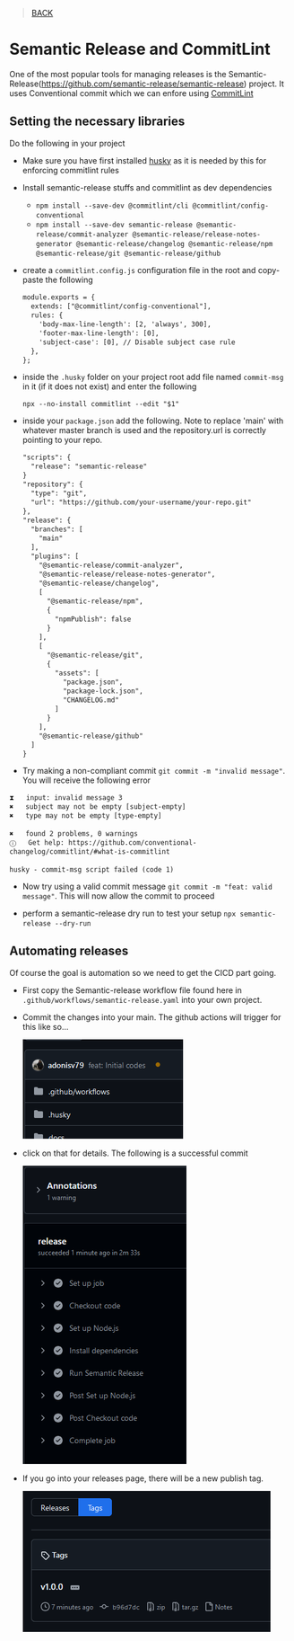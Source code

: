 > [BACK](/README.md)

# Semantic Release and CommitLint

One of the most popular tools for managing releases is the Semantic-Release(https://github.com/semantic-release/semantic-release) project. It uses Conventional commit which we can enfore using [CommitLint](https://github.com/conventional-changelog/commitlint/#what-is-commitlint)

## Setting the necessary libraries

Do the following in your project

* Make sure you have first installed [husky](/docs/HUSKY.md) as it is needed by this for enforcing commitlint rules
* Install semantic-release stuffs and commitlint as dev dependencies
  * `npm install --save-dev @commitlint/cli @commitlint/config-conventional`
  * `npm install --save-dev semantic-release @semantic-release/commit-analyzer @semantic-release/release-notes-generator @semantic-release/changelog @semantic-release/npm @semantic-release/git @semantic-release/github`

* create a `commitlint.config.js` configuration file in the root and copy-paste the following

    ```
    module.exports = {
      extends: ["@commitlint/config-conventional"],
      rules: {
        'body-max-line-length': [2, 'always', 300],
        'footer-max-line-length': [0],
        'subject-case': [0], // Disable subject case rule
      },
    };
    ```

* inside the `.husky` folder on your project root add file named `commit-msg` in it (if it does not exist) and enter the following

    ```
    npx --no-install commitlint --edit "$1"

    ```

* inside your `package.json` add the following. Note to replace 'main' with whatever master branch is used and the repository.url is correctly pointing to your repo.

    ```
    "scripts": {
      "release": "semantic-release"
    }
    "repository": {
      "type": "git",
      "url": "https://github.com/your-username/your-repo.git"
    },
    "release": {
      "branches": [
        "main"
      ],
      "plugins": [
        "@semantic-release/commit-analyzer",
        "@semantic-release/release-notes-generator",
        "@semantic-release/changelog",
        [
          "@semantic-release/npm",
          {
            "npmPublish": false
          }
        ],
        [
          "@semantic-release/git",
          {
            "assets": [
              "package.json",
              "package-lock.json",
              "CHANGELOG.md"
            ]
          }
        ],
        "@semantic-release/github"
      ]
    }
    ```

* Try making a non-compliant commit `git commit -m "invalid message"`. You will receive the following error

```
⧗   input: invalid message 3
✖   subject may not be empty [subject-empty]
✖   type may not be empty [type-empty]

✖   found 2 problems, 0 warnings
ⓘ   Get help: https://github.com/conventional-changelog/commitlint/#what-is-commitlint

husky - commit-msg script failed (code 1)
```

* Now try using a valid commit message `git commit -m "feat: valid message"`. This will now allow the commit to proceed

* perform a semantic-release dry run to test your setup `npx semantic-release --dry-run`

## Automating releases

Of course the goal is automation so we need to get the CICD part going. 

* First copy the Semantic-release workflow file found here in `.github/workflows/semantic-release.yaml` into your own project.
* Commit the changes into your main. The github actions will trigger for this like so...

    ![Github actions running icon](/docs/images/github-commits-workflow-running.png)

* click on that for details. The following is a successful commit

    ![Semantic Release workflow success](/docs/images/github-commits-semanticrelease-succes.png)

* If you go into your releases page, there will be a new publish tag.

    ![Github new published release tag](/docs/images/github-publish-tag.png)
